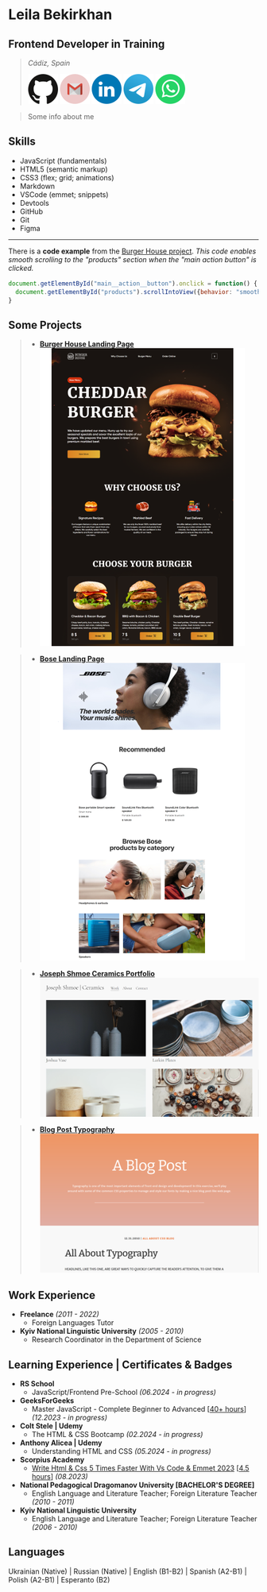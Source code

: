 # Leila Bekirkhan

## Frontend Developer in Training
> *Cádiz, Spain*
>
> [![GitHub account](./src/img/social-icons/github.svg)](https://github.com/leila-bekirkhan/ "Go to GitHub") [![Email address](./src/img/social-icons/gmail.svg)](mailto:bekirkhan@gmail.com "Send an email") [![Linkedin account](./src/img/social-icons/linkedin.svg)](https://www.linkedin.com/in/leila-bekirkhan/ "Go to Linkedin") [![Telegram](./src/img/social-icons/telegram.svg)](https://t.me/l_bekirkhan/ "Send a message on Telegram") [![WhatsApp](./src/img/social-icons/whatsapp.svg)](https://wa.me/1234567890/ "Send a message on WhatsApp")

> Some info about me

## Skills
<!--- ![JavaScript Icon](./src/img/skills-icons/javascript.svg) ![HTML Icon](./src/img/skills-icons/html.svg) ![CSS Icon](./src/img/skills-icons/css.svg) ![Markdown Icon](./src/img/skills-icons/markdown.svg) ![VSCode Icon](./src/img/skills-icons/vscode.svg) ![Devtools Icon](./src/img/skills-icons/devtools.svg) ![GitHub Icon](./src/img/skills-icons/github.svg) ![Git Icon](./src/img/skills-icons/git.svg) ![Figma Icon](./src/img/skills-icons/figma.svg) --->
* JavaScript (fundamentals)
* HTML5 (semantic markup)
* CSS3 (flex; grid; animations)
* Markdown
* VSCode (emmet; snippets)
* Devtools
* GitHub
* Git
* Figma

---

There is a **code example** from the [Burger House project](https://leila-bekirkhan-burger-house-landing.netlify.app/). _This code enables smooth scrolling to the "products" section when the "main action button" is clicked._

```javascript
document.getElementById("main__action__button").onclick = function() {
  document.getElementById("products").scrollIntoView({behavior: "smooth"});
}
```

## Some Projects
> * [**Burger House Landing Page**](https://leila-bekirkhan-burger-house-landing.netlify.app/)  
 [![Burger House Landing Page](./src/img/project-preview/burger-house.png)](https://leila-bekirkhan-burger-house-landing.netlify.app/ "Click to open")

> * [**Bose Landing Page**](https://leila-bekirkhan-bose-landing.netlify.app/ "Click to open")  
 [![Bose Landing Page](./src/img/project-preview/bose.png)](https://leila-bekirkhan-bose-landing.netlify.app/ "Click to open") 

> * [**Joseph Shmoe Ceramics Portfolio**](https://leila-bekirkhan.github.io/HTML-CSS-projects/artist-portfolio-ceramics/ "Click to open")  
 [![Joseph Shmoe Ceramics Portfolio](./src/img/project-preview/joseph-shmoe-ceramics.png)](https://leila-bekirkhan.github.io/HTML-CSS-projects/artist-portfolio-ceramics/ "Click to open")

> * [**Blog Post Typography**](https://leila-bekirkhan.github.io//HTML-CSS-projects/blog-post-typography/ "Click to open")  
 [![Blog Post Typography](./src/img/project-preview/blog-post-typography.png)](https://leila-bekirkhan.github.io//HTML-CSS-projects/blog-post-typography/ "Click to open")

## Work Experience
* **Freelance** _(2011 - 2022)_
  * Foreign Languages Tutor
* **Kyiv National Linguistic University** _(2005 - 2010)_
  * Research Coordinator in the Department of Science

## Learning Experience | Certificates & Badges
* **RS School**
  * JavaScript/Frontend Pre-School _(06.2024 - in progress)_
* **GeeksForGeeks**
  * Master JavaScript - Complete Beginner to Advanced [<ins>40+ hours</ins>] _(12.2023 - in progress)_
* **Colt Stele | Udemy**
  * The HTML & CSS Bootcamp _(02.2024 - in progress)_
* **Anthony Alicea | Udemy**
  * Understanding HTML and CSS _(05.2024 - in progress)_
* **Scorpius Academy**
  * [Write Html & Css 5 Times Faster With Vs Code & Emmet 2023](https://www.udemy.com/certificate/UC-4c6c4c56-9b68-4199-bd34-ba06f8799541/ "Open the cerificate") [<ins>4.5 hours</ins>] _(08.2023)_
* **National Pedagogical Dragomanov University [BACHELOR'S DEGREE]**
  * English Language and Literature Teacher; Foreign Literature Teacher _(2010 - 2011)_
* **Kyiv National Linguistic University**
  * English Language and Literature Teacher; Foreign Literature Teacher _(2006 - 2010)_

## Languages
Ukrainian (Native) | Russian (Native) | English (B1-B2) | Spanish (A2-B1) | Polish (A2-B1) | Esperanto (B2)
